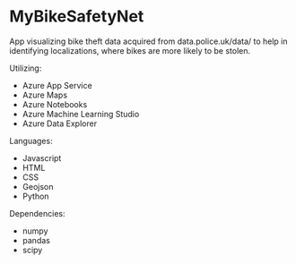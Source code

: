 # MyBikeSafetyNet

App visualizing bike theft data acquired from data.police.uk/data/ to help in identifying localizations, where bikes are
more likely to be stolen.

Utilizing:
- Azure App Service
- Azure Maps
- Azure Notebooks
- Azure Machine Learning Studio
- Azure Data Explorer

Languages:
- Javascript
- HTML
- CSS
- Geojson
- Python

Dependencies:
- numpy
- pandas
- scipy
